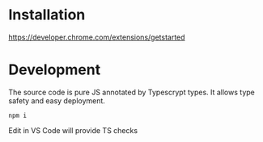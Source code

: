 Installation
============

https://developer.chrome.com/extensions/getstarted

Development
===========
The source code is pure JS annotated by Typescrypt types. It allows type safety and easy deployment.

```
npm i
```

Edit in VS Code will provide TS checks